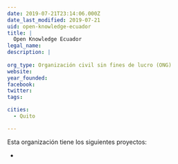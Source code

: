 ```yaml
---
date: 2019-07-21T23:14:06.000Z
date_last_modified: 2019-07-21
uid: open-knowledge-ecuador
title: |
  Open Knowledge Ecuador
legal_name: 
description: |
  
org_type: Organización civil sin fines de lucro (ONG)
website: 
year_founded: 
facebook: 
twitter: 
tags:

cities: 
  - Quito

---
```


Esta organización tiene los siguientes proyectos:

- [](/proyectos/)

